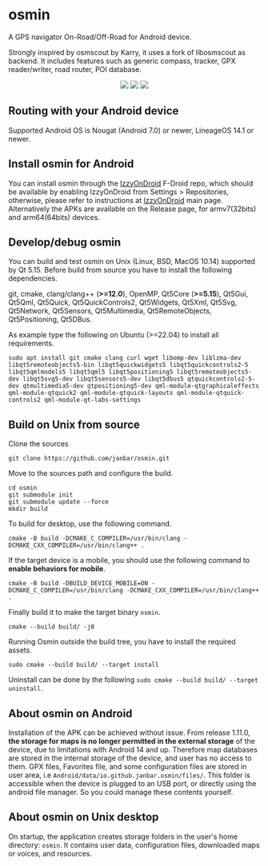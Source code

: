 # osmin
A GPS navigator On-Road/Off-Road for Android device.

Strongly inspired by osmscout by Karry, it uses a fork of libosmscout as backend. It includes features such as generic compass, tracker, GPX reader/writer, road router, POI database.

<p align="center">
  <img src="https://github.com/janbar/osmin/raw/master/screenshots/tracking.png"/>
  <img src="https://github.com/janbar/osmin/raw/master/screenshots/informations.png"/>
  <img src="https://github.com/janbar/osmin/raw/master/screenshots/routing.png"/>
<p>

## Routing with your Android device
Supported Android OS is Nougat (Android 7.0) or newer, LineageOS 14.1 or newer.

## Install osmin for Android
You can install osmin through the [IzzyOnDroid](https://apt.izzysoft.de/fdroid/index/apk/io.github.janbar.osmin) F-Droid repo, which should be available by enabling IzzyOnDroid from Settings > Repositories, otherwise, please refer to instructions at [IzzyOnDroid](https://apt.izzysoft.de/fdroid/) main page.
Alternatively the APKs are available on the Release page, for armv7(32bits) and arm64(64bits) devices.

## Develop/debug osmin
You can build and test osmin on Unix (Linux, BSD, MacOS 10.14) supported by Qt 5.15. Before build from source you have to install the following dependencies.

git, cmake, clang/clang++ (**>=12.0**), OpenMP, Qt5Core (**>=5.15**), Qt5Gui, Qt5Qml, Qt5Quick, Qt5QuickControls2, Qt5Widgets, Qt5Xml, Qt5Svg, Qt5Network, Qt5Sensors, Qt5Multimedia, Qt5RemoteObjects, Qt5Positioning, Qt5DBus.

As example type the following on Ubuntu (>=22.04) to install all requirements.
```
sudo apt install git cmake clang curl wget libomp-dev liblzma-dev libqt5remoteobjects5-bin libqt5quickwidgets5 libqt5quickcontrols2-5 libqt5qmlmodels5 libqt5qml5 libqt5positioning5 libqt5remoteobjects5-dev libqt5svg5-dev libqt5sensors5-dev libqt5dbus5 qtquickcontrols2-5-dev qtmultimedia5-dev qtpositioning5-dev qml-module-qtgraphicaleffects qml-module-qtquick2 qml-module-qtquick-layouts qml-module-qtquick-controls2 qml-module-qt-labs-settings
```

## Build on Unix from source

Clone the sources
```
git clone https://github.com/janbar/osmin.git
```
Move to the sources path and configure the build.
```
cd osmin
git submodule init
git submodule update --force
mkdir build
```
To build for desktop, use the following command.
```
cmake -B build -DCMAKE_C_COMPILER=/usr/bin/clang -DCMAKE_CXX_COMPILER=/usr/bin/clang++ .
```
If the target device is a mobile, you should use the following command to **enable behaviors for mobile**.
```
cmake -B build -DBUILD_DEVICE_MOBILE=ON -DCMAKE_C_COMPILER=/usr/bin/clang -DCMAKE_CXX_COMPILER=/usr/bin/clang++ .
```
Finally build it to make the target binary `osmin`.
```
cmake --build build/ -j8
```
Running Osmin outside the build tree, you have to install the required assets. 
```
sudo cmake --build build/ --target install
```
Uninstall can be done by the following `sudo cmake --build build/ --target uninstall`.

## About osmin on Android

Installation of the APK can be achieved without issue. From release 1.11.0, **the storage for maps is no longer permitted in the external storage** of the device, due to limitations with Android 14 and up. Therefore map databases are stored in the internal storage of the device, and user has no access to them. GPX files, Favorites file, and some configuration files are stored in user area, i.e `Android/data/io.github.janbar.osmin/files/`. This folder is accessible when the device is plugged to an USB port, or directly using the android file manager. So you could manage these contents yourself.

## About osmin on Unix desktop

On startup, the application creates storage folders in the user's home directory: `osmin`. It contains user data, configuration files, downloaded maps or voices, and resources.


